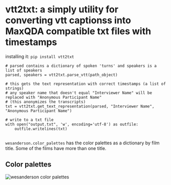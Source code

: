 # vtt2txt: a simply utility for converting vtt captionss into MaxQDA compatible txt files with timestamps

installing it: `pip install vtt2txt`

```
# parsed contains a dictionary of spoken 'turns' and speakers is a list of speakers
parsed, speakers = vtt2txt.parse_vtt(path_object)

# this gets the text representation with correct timestamps (a list of strings)
# any speaker name that doesn't equal "Interviewer Name" will be replaced with "Anonymous Participant Name"
# (this anonymizes the transcripts)
txt = vtt2txt.get_text_representation(parsed, "Interviewer Name", "Anonymous Participant Name")

# write to a txt file
with open("output.txt", 'w', encoding='utf-8') as outfile:
    outfile.writelines(txt)


```

`wesanderson.color_palettes` has the color palettes as a dictionary by film title. Some of the films have more than one title.

## Color palettes

![wesanderson color palettes](wes_anderson_color_palettes.png)